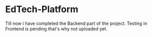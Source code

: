 # EdTech-Platform

Till now i have completed the Backend part of the project.
Testing in Frontend is pending that's why not uploaded yet.
